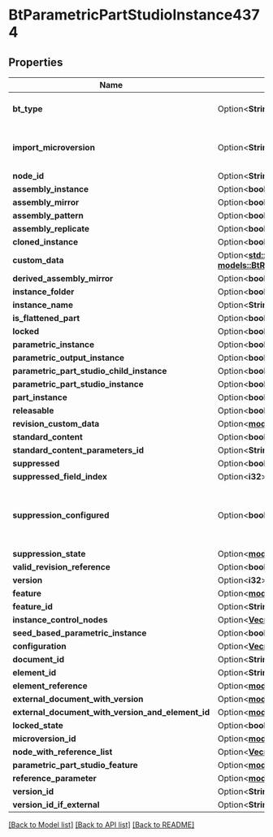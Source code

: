 # BtParametricPartStudioInstance4374

## Properties

Name | Type | Description | Notes
------------ | ------------- | ------------- | -------------
**bt_type** | Option<**String**> | Type of JSON object. | [optional]
**import_microversion** | Option<**String**> | Microversion that resulted from the import. | [optional]
**node_id** | Option<**String**> |  | [optional]
**assembly_instance** | Option<**bool**> |  | [optional]
**assembly_mirror** | Option<**bool**> |  | [optional]
**assembly_pattern** | Option<**bool**> |  | [optional]
**assembly_replicate** | Option<**bool**> |  | [optional]
**cloned_instance** | Option<**bool**> |  | [optional]
**custom_data** | Option<[**std::collections::HashMap<String, models::BtReferenceCustomData1551>**](BTReferenceCustomData-1551.md)> |  | [optional]
**derived_assembly_mirror** | Option<**bool**> |  | [optional]
**instance_folder** | Option<**bool**> |  | [optional]
**instance_name** | Option<**String**> |  | [optional]
**is_flattened_part** | Option<**bool**> |  | [optional]
**locked** | Option<**bool**> |  | [optional]
**parametric_instance** | Option<**bool**> |  | [optional]
**parametric_output_instance** | Option<**bool**> |  | [optional]
**parametric_part_studio_child_instance** | Option<**bool**> |  | [optional]
**parametric_part_studio_instance** | Option<**bool**> |  | [optional]
**part_instance** | Option<**bool**> |  | [optional]
**releasable** | Option<**bool**> |  | [optional]
**revision_custom_data** | Option<[**models::BtRevisionCustomData2090**](BTRevisionCustomData-2090.md)> |  | [optional]
**standard_content** | Option<**bool**> |  | [optional]
**standard_content_parameters_id** | Option<**String**> |  | [optional]
**suppressed** | Option<**bool**> |  | [optional]
**suppressed_field_index** | Option<**i32**> |  | [optional]
**suppression_configured** | Option<**bool**> | `true` if the suppression is configured in the Part Studio. | [optional]
**suppression_state** | Option<[**models::BtmSuppressionState1924**](BTMSuppressionState-1924.md)> |  | [optional]
**valid_revision_reference** | Option<**bool**> |  | [optional]
**version** | Option<**i32**> |  | [optional]
**feature** | Option<[**models::BtmAssemblyFeature887**](BTMAssemblyFeature-887.md)> |  | [optional]
**feature_id** | Option<**String**> |  | [optional]
**instance_control_nodes** | Option<[**Vec<models::BtInstanceControlNode750>**](BTInstanceControlNode-750.md)> |  | [optional]
**seed_based_parametric_instance** | Option<**bool**> |  | [optional]
**configuration** | Option<[**Vec<models::BtmParameter1>**](BTMParameter-1.md)> |  | [optional]
**document_id** | Option<**String**> |  | [optional]
**element_id** | Option<**String**> |  | [optional]
**element_reference** | Option<[**models::BtElementReference725**](BTElementReference-725.md)> |  | [optional]
**external_document_with_version** | Option<[**models::BtDocumentWithVersionId**](BTDocumentWithVersionId.md)> |  | [optional]
**external_document_with_version_and_element_id** | Option<[**models::BtDocumentWithVersionAndElementId**](BTDocumentWithVersionAndElementId.md)> |  | [optional]
**locked_state** | Option<**bool**> |  | [optional]
**microversion_id** | Option<[**models::BtMicroversionId366**](BTMicroversionId-366.md)> |  | [optional]
**node_with_reference_list** | Option<[**Vec<models::BtNodeWithReference>**](BTNodeWithReference.md)> |  | [optional]
**parametric_part_studio_feature** | Option<[**models::BtmParametricPartStudioFeature3883**](BTMParametricPartStudioFeature-3883.md)> |  | [optional]
**reference_parameter** | Option<[**models::BtmParameterReferencePartStudio3302**](BTMParameterReferencePartStudio-3302.md)> |  | [optional]
**version_id** | Option<**String**> |  | [optional]
**version_id_if_external** | Option<**String**> |  | [optional]

[[Back to Model list]](../README.md#documentation-for-models) [[Back to API list]](../README.md#documentation-for-api-endpoints) [[Back to README]](../README.md)


